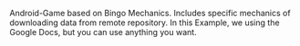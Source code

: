 Android-Game based on Bingo Mechanics. Includes specific mechanics of downloading data from remote repository. In this Example, we using the Google Docs, but you can use anything you want. 
